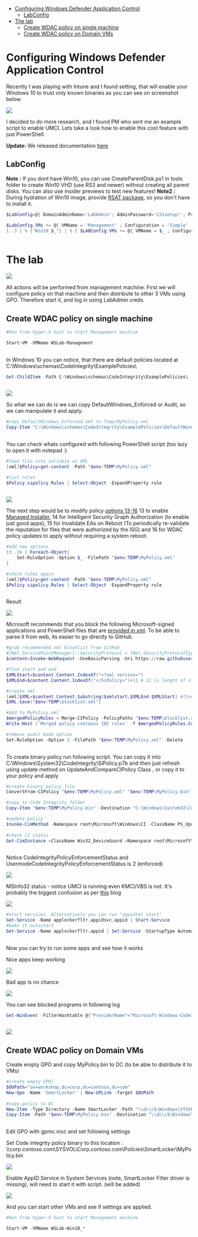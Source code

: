 <!-- TOC -->

- [Configuring Windows Defender Application Control](#configuring-windows-defender-application-control)
    - [LabConfig](#labconfig)
- [The lab](#the-lab)
    - [Create WDAC policy on single machine](#create-wdac-policy-on-single-machine)
    - [Create WDAC policy on Domain VMs](#create-wdac-policy-on-domain-vms)

<!-- /TOC -->

# Configuring Windows Defender Application Control

Recently I was playing with Intune and I found setting, that will enable your Windows 10 to trust only known binaries as you can see on screenshot below

![](/Scenarios/DeviceGuard/SmartLocker/Screenshots/WDAC_Intune.png)

I decided to do more research, and I found PM who sent me an example script to enable UMCI. Lets take a look how to enable this cool feature with just PowerShell.

**Update:** We released documentation [here](https://docs.microsoft.com/en-us/windows/security/threat-protection/windows-defender-application-control/use-windows-defender-application-control-with-intelligent-security-graph)

## LabConfig

**Note :** If you dont have Win10, you can use CreateParentDisk.ps1 in tools folder to create Win10 VHD (use RS3 and newer) without creating all parent disks. You can also use insider previews to test new features!
**Note2 :** During hydration of Win10 image, provide [RSAT package](http://aka.ms/RSAT), so you don't have to install it.
```PowerShell
$LabConfig=@{ DomainAdminName='LabAdmin'; AdminPassword='LS1setup!'; Prefix = 'WSLab-'; SwitchName = 'LabSwitch'; DCEdition='DataCenter'; AdditionalNetworksConfig=@(); VMs=@(); ServerVHDs=@(); Internet=$True ; CreateClientParent=$true; ClientEdition='Enterprise'}

$LabConfig.VMs += @{ VMName = 'Management' ; Configuration = 'Simple' ; ParentVHD = 'Win10_G2.vhdx'  ; MemoryStartupBytes= 1GB ; AddToolsVHD=$True ; DisableWCF=$True }
1..3 | % {"Win10_$_"} | % { $LABConfig.VMs += @{ VMName = $_ ; Configuration = 'Simple' ; ParentVHD = 'Win10_G2.vhdx'  ; MemoryStartupBytes= 1GB ; AddToolsVHD=$false ; DisableWCF=$True ; EnableWinRM=$True } }
 
```

# The lab

![](/Scenarios/DeviceGuard/SmartLocker/Screenshots/VMs.png)

All actions will be performed from management machine. First we will configure policy on that machine and then distribute to other 3 VMs using GPO. Therefore start it, and log in using LabAdmin creds.

## Create WDAC policy on single machine

```PowerShell
#Run from hyper-V host to start Management machine

Start-VM -VMName WSLab-Management
 
```

In Windows 10 you can notice, that there are default policies located at C:\Windows\schemas\CodeIntegrity\ExamplePolicies\

```PowerShell
Get-ChildItem -Path C:\Windows\schemas\CodeIntegrity\ExamplePolicies\
 
```

![](/Scenarios/DeviceGuard/SmartLocker/Screenshots/DefaultPolicies.png)

So what we can do is we can copy DefaultWindows_Enforced or Audit, so we can manipulate it and apply.

```PowerShell
#copy DefaultWindows_Enforced.xml to Temp\MyPolicy.xml
Copy-Item "C:\Windows\schemas\CodeIntegrity\ExamplePolicies\DefaultWindows_Enforced.xml" "$env:TEMP\MyPolicy.xml"
 
```

You can check whats configured with following PowerShell script (too lazy to open it with notepad :)

```PowerShell
#load file into variable as XML
[xml]$Policy=get-content -Path "$env:TEMP\MyPolicy.xml"

#list rules
$Policy.sipolicy.Rules | Select-Object -ExpandProperty rule
 
```

![](/Scenarios/DeviceGuard/SmartLocker/Screenshots/DefaultWindowsPolicyRules.png)


The next step would be to modify policy [options 13-16](https://docs.microsoft.com/en-us/windows/security/threat-protection/device-guard/deploy-windows-defender-application-control-policy-rules-and-file-rules#windows-defender-application-control-policy-rules) 13 to enable [Managed Installer](https://docs.microsoft.com/en-us/sccm/core/get-started/capabilities-in-technical-preview-1606), 14 for Intelligent Security Graph Authorization (to enable just good apps), 15 for Invalidate EAs on Reboot (To periodically re-validate the reputation for files that were authorized by the ISG) and 16 for WDAC policy updates to apply without requiring a system reboot.

```PowerShell
#add new options
13..16 | Foreach-Object{
    Set-RuleOption -Option $_ -FilePath "$env:TEMP\MyPolicy.xml"
}

#check rules again
[xml]$Policy=get-content -Path "$env:TEMP\MyPolicy.xml"
$Policy.sipolicy.Rules | Select-Object -ExpandProperty rule
 
```

Result

![](/Scenarios/DeviceGuard/SmartLocker/Screenshots/DefaultWindowsPolicyRulesModified.png)

Microsoft recommends that you block the following Microsoft-signed applications and PowerShell files that are [provided in xml](https://docs.microsoft.com/en-us/windows/security/threat-protection/windows-defender-application-control/microsoft-recommended-block-rules). To be able to parse it from web, its easier to go directly to GitHub.

```PowerShell
#grab recommended xml blocklist from GitHub
#[Net.ServicePointManager]::SecurityProtocol = [Net.SecurityProtocolType]::Tls12
$content=Invoke-WebRequest -UseBasicParsing -Uri https://raw.githubusercontent.com/MicrosoftDocs/windows-itpro-docs/master/windows/security/threat-protection/windows-defender-application-control/microsoft-recommended-block-rules.md 

#find start and end
$XMLStart=$content.Content.IndexOf("<?xml version=")
$XMLEnd=$content.Content.IndexOf("</SiPolicy>")+11 # 11 is lenght of string

#create xml
[xml]$XML=$content.Content.Substring($xmlstart,$XMLEnd-$XMLStart) #find XML part
$XML.Save("$env:TEMP\blocklist.xml")

#add to MyPolicy.xml
$mergedPolicyRules = Merge-CIPolicy -PolicyPaths "$env:TEMP\blocklist.xml","$env:TEMP\MyPolicy.xml" -OutputFilePath "$env:TEMP\MyPolicy.xml"
Write-Host ('Merged policy contains {0} rules' -f $mergedPolicyRules.Count)

#remove audit mode option
Set-RuleOption -Option 3 -FilePath "$env:TEMP\MyPolicy.xml" -Delete 
 
```

To create binary policy run following script. You can copy it into C:\Windows\System32\CodeIntegrity\SiPolicy.p7b and then just refresh using update method on UpdateAndCompareCIPolicy Class , or copy it to your policy and apply

```PowerShell
#create binary policy file
ConvertFrom-CIPolicy "$env:TEMP\MyPolicy.xml" "$env:TEMP\MyPolicy.bin"

#copy to Code Integrity folder
Copy-Item "$env:TEMP\MyPolicy.bin" -Destination "C:\Windows\System32\CodeIntegrity\"

#update policy
Invoke-CimMethod -Namespace root\Microsoft\Windows\CI -ClassName PS_UpdateAndCompareCIPolicy -MethodName Update -Arguments @{FilePath = "C:\Windows\System32\CodeIntegrity\MyPolicy.bin" }
 
#check CI status
Get-CimInstance –ClassName Win32_DeviceGuard –Namespace root\Microsoft\Windows\DeviceGuard
 
```

Notice CodeIntegrityPolicyEnforcementStatus and UsermodeCodeIntegrityPolicyEnforcementStatus is 2 (enforced)

![](/Scenarios/DeviceGuard/SmartLocker/Screenshots/UpdatePolicyResult.png)

MSInfo32 status - notice UMCI is running even KMCI/VBS is not. It's probably the biggest confusion as per [this](https://cloudblogs.microsoft.com/microsoftsecure/2017/10/23/introducing-windows-defender-application-control/) blog 

![](/Scenarios/DeviceGuard/SmartLocker/Screenshots/MSInfo32.png)

```PowerShell
#start services. Alternatively you can run "appidtel start"
Get-Service -Name applockerfltr,appidsvc,appid | Start-Service
#make it autostart
Get-Service -Name applockerfltr,appid | Set-Service -StartupType Automatic
 
```

Now you can try to run some apps and see how it works

Nice apps keep working

![](/Scenarios/DeviceGuard/SmartLocker/Screenshots/NiceApp.png)

Bad app is no chance

![](/Scenarios/DeviceGuard/SmartLocker/Screenshots/BadApp.png)

You can see blocked programs in following log

```PowerShell
Get-WinEvent -FilterHashtable @{"ProviderName"="Microsoft-Windows-CodeIntegrity";Id=3077} | Out-GridView
 
```

![](/Scenarios/DeviceGuard/SmartLocker/Screenshots/ErrorMessages.png)

## Create WDAC policy on Domain VMs

Create empty GPO and copy MyPolicy.bin to DC (to be able to distribute it to VMs)

```PowerShell
#create empty GPO]
$OUPath="ou=workshop,dc=corp,dc=contoso,dc=com"
New-Gpo -Name 'SmartLocker' | New-GPLink -Target $OUPath
 
#copy policy to DC
New-Item -Type Directory -Name SmartLocker -Path "\\dc\c$\Windows\SYSVOL\domain\Policies\"
Copy-Item -Path "$env:TEMP\MyPolicy.bin" -Destination "\\dc\c$\Windows\SYSVOL\domain\Policies\SmartLocker\"
 
```

Edit GPO with gpmc.msc and set following settings 

Set Code integrity policy binary to this location : \\\corp.contoso.com\SYSVOL\Corp.contoso.com\Policies\SmartLocker\MyPolicy.bin

![](/Scenarios/DeviceGuard/SmartLocker/Screenshots/DeviceGuardCI.png)

Enable AppID Service in System Services (note, SmartLocker Filter driver is missing), will need to start it with script. (will be added)

![](/Scenarios/DeviceGuard/SmartLocker/Screenshots/AppIDSVC.png)

And you can start other VMs and see if settings are applied.

```PowerShell
#Run from hyper-V host to start Management machine

Start-VM -VMName WSLab-Win10_*
 
```

